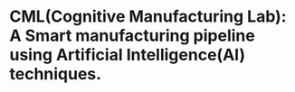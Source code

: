 # CML(Cognitive Manufacturing Lab): A Smart manufacturing pipeline using Artificial Intelligence(AI) techniques.


